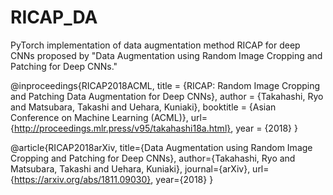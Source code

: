 # RICAP_DA

PyTorch implementation of data augmentation method RICAP for deep CNNs proposed by "Data Augmentation using Random Image Cropping and Patching for Deep CNNs."

@inproceedings{RICAP2018ACML,
  title = {RICAP: Random Image Cropping and Patching Data Augmentation for Deep CNNs},
  author = {Takahashi, Ryo and Matsubara, Takashi and Uehara, Kuniaki},
  booktitle = {Asian Conference on Machine Learning (ACML)},
  url={http://proceedings.mlr.press/v95/takahashi18a.html},
  year = {2018}
}

@article{RICAP2018arXiv,
  title={Data Augmentation using Random Image Cropping and Patching for Deep CNNs},
  author={Takahashi, Ryo and Matsubara, Takashi and Uehara, Kuniaki},
  journal={arXiv},
  url={https://arxiv.org/abs/1811.09030},
  year={2018}
}
